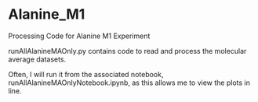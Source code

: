 # Alanine_M1
Processing Code for Alanine M1 Experiment

runAllAlanineMAOnly.py contains code to read and process the molecular average datasets. 

Often, I will run it from the associated notebook, runAllAlanineMAOnlyNotebook.ipynb, as this allows me to view the plots in line. 
